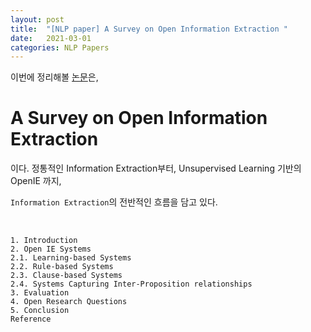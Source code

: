 ```yaml
---
layout: post
title:  "[NLP paper] A Survey on Open Information Extraction "
date:   2021-03-01
categories: NLP Papers
---
```


이번에 정리해볼 [논문](https://www.aclweb.org/anthology/C18-1326/)은,


# A Survey on Open Information Extraction


이다. 정통적인 Information Extraction부터, Unsupervised Learning 기반의 OpenIE 까지,

 `Information Extraction`의 전반적인 흐름을 담고 있다.



<br>


```
1. Introduction
2. Open IE Systems
2.1. Learning-based Systems
2.2. Rule-based Systems
2.3. Clause-based Systems
2.4. Systems Capturing Inter-Proposition relationships
3. Evaluation
4. Open Research Questions
5. Conclusion
Reference  
```


<br>

